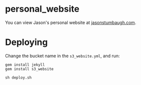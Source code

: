 personal_website
================

You can view Jason's personal website at [jasonstumbaugh.com](http://jasonstumbaugh.com).

Deploying
===================

Change the bucket name in the `s3_website.yml`, and run:

```
gem install jekyll
gem install s3_website

sh deploy.sh
```
